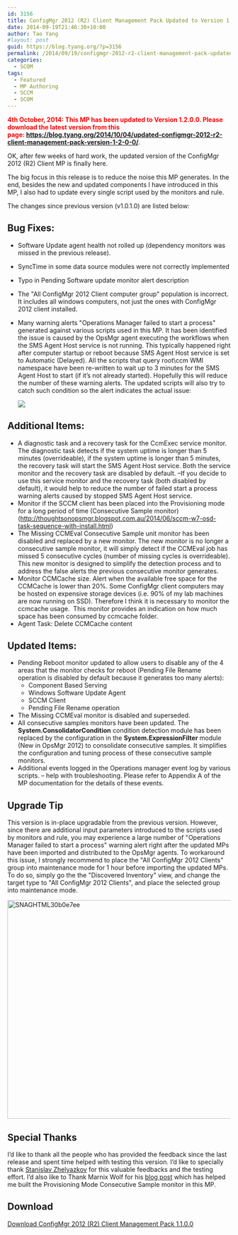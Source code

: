 ```yaml
---
id: 3156
title: ConfigMgr 2012 (R2) Client Management Pack Updated to Version 1.1.0.0
date: 2014-09-19T21:46:30+10:00
author: Tao Yang
#layout: post
guid: https://blog.tyang.org/?p=3156
permalink: /2014/09/19/configmgr-2012-r2-client-management-pack-updated-version-1-1-0-0/
categories:
  - SCOM
tags:
  - Featured
  - MP Authoring
  - SCCM
  - SCOM
---
```

<span style="color: #ff0000;">**4th October, 2014: This MP has been updated to Version 1.2.0.0. Please download the latest version from this page: <a href="https://blog.tyang.org/2014/10/04/updated-configmgr-2012-r2-client-management-pack-version-1-2-0-0/">https://blog.tyang.org/2014/10/04/updated-configmgr-2012-r2-client-management-pack-version-1-2-0-0/</a>.**</span>

OK, after few weeks of hard work, the updated version of the ConfigMgr 2012 (R2) Client MP is finally here.

The big focus in this release is to reduce the noise this MP generates. In the end, besides the new and updated components I have introduced in this MP, I also had to update every single script used by the monitors and rule.

The changes since previous version (v1.0.1.0) are listed below:

## Bug Fixes:

* Software Update agent health not rolled up (dependency monitors was missed in the previous release).
* SyncTime in some data source modules were not correctly implemented
* Typo in Pending Software update monitor alert description
* The "All ConfigMgr 2012 Client computer group" population is incorrect. It includes all windows computers, not just the ones with ConfigMgr 2012 client installed.
* Many warning alerts "Operations Manager failed to start a process" generated against various scripts used in this MP. It has been identified the issue is caused by the OpsMgr agent executing the workflows when the SMS Agent Host service is not running. This typically happened right after computer startup or reboot because SMS Agent Host service is set to Automatic (Delayed). All the scripts that query root\ccm WMI namespace have been re-written to wait up to 3 minutes for the SMS Agent Host to start (if it’s not already started). Hopefully this will reduce the number of these warning alerts. The updated scripts will also try to catch such condition so the alert indicates the actual issue:

	![](https://blog.tyang.org/wp-content/uploads/2014/09/clip_image002.jpg)

## Additional Items:

* A diagnostic task and a recovery task for the CcmExec service monitor. The diagnostic task detects if the system uptime is longer than 5 minutes (overrideable), if the system uptime is longer than 5 minutes, the recovery task will start the SMS Agent Host service. Both the service monitor and the recovery task are disabled by default. –If you decide to use this service monitor and the recovery task (both disabled by default), it would help to reduce the number of failed start a process warning alerts caused by stopped SMS Agent Host service.
* Monitor if the SCCM client has been placed into the Provisioning mode for a long period of time (Consecutive Sample monitor) (<a href="http://thoughtsonopsmgr.blogspot.com.au/2014/06/sccm-w7-osd-task-sequence-with-install.html">http://thoughtsonopsmgr.blogspot.com.au/2014/06/sccm-w7-osd-task-sequence-with-install.html</a>)
* The Missing CCMEval Consecutive Sample unit monitor has been disabled and replaced by a new monitor. The new monitor is no longer a consecutive sample monitor, it will simply detect if the CCMEval job has missed 5 consecutive cycles (number of missing cycles is overrideable). This new monitor is designed to simplify the detection process and to address the false alerts the previous consecutive monitor generates.
* Monitor CCMCache size. Alert when the available free space for the CCMCache is lower than 20%. Some ConfigMgr client computers may be hosted on expensive storage devices (i.e. 90% of my lab machines are now running on SSD). Therefore I think it is necessary to monitor the ccmcache usage.  This monitor provides an indication on how much space has been consumed by ccmcache folder.
* Agent Task: Delete CCMCache content


## Updated Items:


* Pending Reboot monitor updated to allow users to disable any of the 4 areas that the monitor checks for reboot (Pending File Rename operation is disabled by default because it generates too many alerts):
  * Component Based Serving
  * Windows Software Update Agent
  * SCCM Client
  * Pending File Rename operation
* The Missing CCMEval monitor is disabled and superseded.
* All consecutive samples monitors have been updated. The **System.ConsolidatorCondition** condition detection module has been replaced by the <strong><MatchCount></strong> configuration in the <strong>System.ExpressionFilter</strong> module (New in OpsMgr 2012) to consolidate consecutive samples. It simplifies the configuration and tuning process of these consecutive sample monitors.
* Additional events logged in the Operations manager event log by various scripts. – help with troubleshooting. Please refer to Appendix A of the MP documentation for the details of these events.


## Upgrade Tip

This version is in-place upgradable from the previous version. However, since there are additional input parameters introduced to the scripts used by monitors and rule, you may experience a large number of "Operations Manager failed to start a process" warning alert right after the updated MPs have been imported and distributed to the OpsMgr agents. To workaround this issue, I strongly recommend to place the "All ConfigMgr 2012 Clients" group into maintenance mode for 1 hour before importing the updated MPs. To do so, simply go the the "Discovered Inventory" view, and change the target type to "All ConfigMgr 2012 Clients", and place the selected group into maintenance mode.

<a href="https://blog.tyang.org/wp-content/uploads/2014/09/SNAGHTML30b0e7ee.png"><img style="background-image: none; padding-top: 0px; padding-left: 0px; display: inline; padding-right: 0px; border: 0px;" title="SNAGHTML30b0e7ee" src="https://blog.tyang.org/wp-content/uploads/2014/09/SNAGHTML30b0e7ee_thumb.png" alt="SNAGHTML30b0e7ee" width="661" height="494" border="0" /></a>

## Special Thanks

I’d like to thank all the people who has provided the feedback since the last release and spent time helped with testing this version. I’d like to specially thank <a href="https://cloudadministrator.wordpress.com/">Stanislav Zhelyazkov</a> for this valuable feedbacks and the testing effort. I’d also like to Thank Marnix Wolf for his <a href="http://thoughtsonopsmgr.blogspot.com.au/2014/06/sccm-w7-osd-task-sequence-with-install.html">blog post</a> which has helped me built the Provisioning Mode Consecutive Sample monitor in this MP.

## Download

<a href="https://blog.tyang.org/wp-content/uploads/2014/09/ConfigMgr-2012-Client-MP-V1.1.0.0.zip">Download ConfigMgr 2012 (R2) Client Management Pack 1.1.0.0</a>